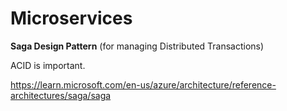 # Microservices

__Saga Design Pattern__ (for managing Distributed Transactions)

ACID is important.

https://learn.microsoft.com/en-us/azure/architecture/reference-architectures/saga/saga
